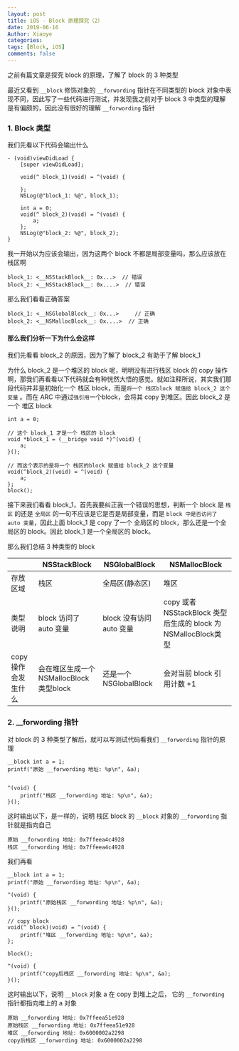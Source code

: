 ```yaml
---
layout: post
title: iOS - Block 原理探究（2）
date: 2019-06-16
Author: Xiaoye
categories: 
tags: [Block, iOS]
comments: false
---
```


之前有篇文章是探究 block 的原理，了解了 block 的 3 种类型

最近又看到 `__block` 修饰对象的 `__forwording` 指针在不同类型的 block 对象中表现不同，因此写了一些代码进行测试，并发现我之前对于 block 3 中类型的理解是有偏颇的，因此没有很好的理解 `__forwording` 指针

### 1. Block 类型

我们先看以下代码会输出什么

```objc
- (void)viewDidLoad {
    [super viewDidLoad];

    void(^ block_1)(void) = ^(void) {
        
    };
    NSLog(@"block_1: %@", block_1);
    
    int a = 0;
    void(^ block_2)(void) = ^(void) {
        a;
    };
    NSLog(@"block_2: %@", block_2);
}
```

我一开始以为应该会输出，因为这两个 block 不都是局部变量吗，那么应该放在栈区啊

```objc
block_1: <__NSStackBlock__: 0x...> 	// 错误
block_2: <__NSStackBlock__: 0x....>  // 错误
```

那么我们看看正确答案

```objc
block_1: <__NSGlobalBlock__: 0x...> 	// 正确
block_2: <__NSMallocBlock__: 0x....>  // 正确
```



#### 那么我们分析一下为什么会这样

我们先看看 block_2 的原因，因为了解了 block_2 有助于了解 block_1

为什么 block_2 是一个堆区的 block 呢，明明没有进行栈区 block 的 copy 操作啊，那我们再看看以下代码就会有种恍然大悟的感觉。就如注释所说，其实我们那段代码并非是初始化一个 栈区 block，而是`将一个 栈区block 赋值给 block_2 这个变量` 。而在 ARC 中通过`强引用`一个block，会将其 copy 到堆区。因此 block_2 是一个 堆区 block

```objc
int a = 0;

// 这个 block_1 才是一个 栈区的 block
void *block_1 = (__bridge void *)^(void) {
    a;
}();

// 而这个表示的是将一个 栈区的block 赋值给 block_2 这个变量
void(^block_2)(void) = ^(void) {
	a;
};
block();
```



接下来我们看看 block_1，首先我要纠正我一个错误的思想，判断一个 block 是 `栈区` 的还是 `全局区` 的一句不应该是它是否是局部变量，而是 `block 中是否访问了 auto 变量`，因此上面 block_1 是 copy 了一个 全局区的 block，那么还是一个全局区的 block。因此 block_1 是一个全局区的 block。

那么我们总结 3 种类型的 block

|                     | **__NSStackBlock__**                     | **__NSGlobalBlock__**    | **__NSMallocBlock__**                                        |
| ------------------- | ---------------------------------------- | ------------------------ | ------------------------------------------------------------ |
| 存放区域            | 栈区                                     | 全局区(静态区)           | 堆区                                                         |
| 类型说明            | block 访问了 auto 变量                   | block 没有访问 auto 变量 | copy 或者  NSStackBlock 类型后生成的 block 为 NSMallocBlock类型 |
| copy 操作会发生什么 | 会在堆区生成一个 NSMallocBlock 类型block | 还是一个 NSGlobalBlock   | 会对当前 block 引用计数 +1                                   |



### 2. __forwording 指针

 对 block 的 3 种类型了解后，就可以写测试代码看我们 `__forwording` 指针的原理

```objc
__block int a = 1;
printf("原始 __forwording 地址: %p\n", &a);


^(void) {
	printf("栈区 __forwording 地址: %p\n", &a);
}();
```

这时输出以下，是一样的，说明 栈区 block 的 `__block` 对象的  `__forwording` 指针就是指向自己

```
原始 __forwording 地址: 0x7ffeea4c4928
栈区 __forwording 地址: 0x7ffeea4c4928
```



我们再看

```objc
__block int a = 1;
printf("原始 __forwording 地址: %p\n", &a);

^(void) {
    printf("原始栈区 __forwording 地址: %p\n", &a);
}();

// copy block
void(^ block)(void) = ^(void) {
    printf("堆区 __forwording 地址: %p\n", &a);
};

block();

^(void) {
    printf("copy后栈区 __forwording 地址: %p\n", &a);
}();
```

这时输出以下，说明 `__block` 对象 a 在 copy 到堆上之后， 它的 `__forwording` 指针都指向堆上的 a 对象

```
原始 __forwording 地址: 0x7ffeea51e928
原始栈区 __forwording 地址: 0x7ffeea51e928
堆区 __forwording 地址: 0x6000002a2298
copy后栈区 __forwording 地址: 0x6000002a2298
```

